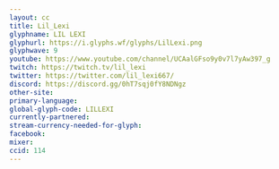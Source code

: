 ```yaml
---
layout: cc
title: Lil_Lexi
glyphname: LIL LEXI
glyphurl: https://i.glyphs.wf/glyphs/LilLexi.png
glyphwave: 9
youtube: https://www.youtube.com/channel/UCAalGFso9y0v7l7yAw397_g
twitch: https://twitch.tv/lil_lexi
twitter: https://twitter.com/lil_lexi667/
discord: https://discord.gg/0hT7sqj0fY8NDNgz
other-site: 
primary-language: 
global-glyph-code: LILLEXI
currently-partnered: 
stream-currency-needed-for-glyph: 
facebook: 
mixer: 
ccid: 114
---
```


